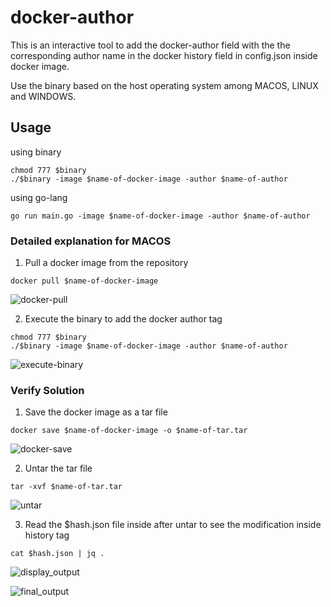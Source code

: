 # docker-author

This is an interactive tool to add the docker-author field with the the corresponding author name in the docker history field in config.json inside docker image.

Use the binary based on the host operating system among MACOS, LINUX and WINDOWS.

## Usage

using binary
```
chmod 777 $binary
./$binary -image $name-of-docker-image -author $name-of-author
```
using go-lang

```
go run main.go -image $name-of-docker-image -author $name-of-author
```

### Detailed explanation for MACOS

1. Pull a docker image from the repository

```
docker pull $name-of-docker-image
```
![docker-pull](https://github.wdf.sap.corp/sfappsec/docker-author/blob/master/images/docker_pull.png "docker pull")

2. Execute the binary to add the docker author tag

```
chmod 777 $binary
./$binary -image $name-of-docker-image -author $name-of-author
```
![execute-binary](https://github.wdf.sap.corp/sfappsec/docker-author/blob/master/images/docker_author.png "execute binary")

### Verify Solution

1. Save the docker image as a tar file

```
docker save $name-of-docker-image -o $name-of-tar.tar
```
![docker-save](https://github.wdf.sap.corp/sfappsec/docker-author/blob/master/images/tar_from_docker.png "save docker image")

2. Untar the tar file 

```
tar -xvf $name-of-tar.tar
```
![untar](https://github.wdf.sap.corp/sfappsec/docker-author/blob/master/images/untar.png "untar the file")


3. Read the $hash.json file inside after untar to see the modification inside history tag

```
cat $hash.json | jq .
```
![display_output](https://github.wdf.sap.corp/sfappsec/docker-author/blob/master/images/display_output.png "Output display")

![final_output](https://github.wdf.sap.corp/sfappsec/docker-author/blob/master/images/added_author_tag.png "Output")




